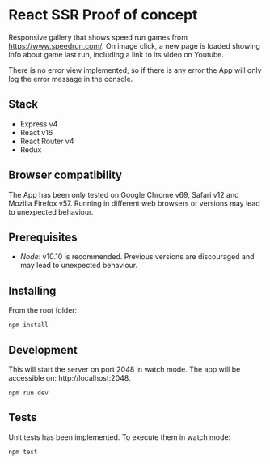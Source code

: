 # React SSR Proof of concept

Responsive gallery that shows speed run games from https://www.speedrun.com/. On image click, a new page is loaded showing info about game last run, including a link to its video on Youtube.

There is no error view implemented, so if there is any error the App will only log the error message in the console.

## Stack
- Express v4
- React v16
- React Router v4
- Redux

## Browser compatibility

The App has been only tested on Google Chrome v69, Safari v12 and Mozilla Firefox v57. Running in different web browsers or versions may lead to unexpected behaviour.

## Prerequisites

- *Node*: v10.10 is recommended. Previous versions are discouraged and may lead to unexpected behaviour.

## Installing

From the root folder:
```
npm install
```

## Development

This will start the server on port 2048 in watch mode. The app will be accessible on: http://localhost:2048.

```
npm run dev
```

## Tests

Unit tests has been implemented. To execute them in watch mode:

```
npm test
```